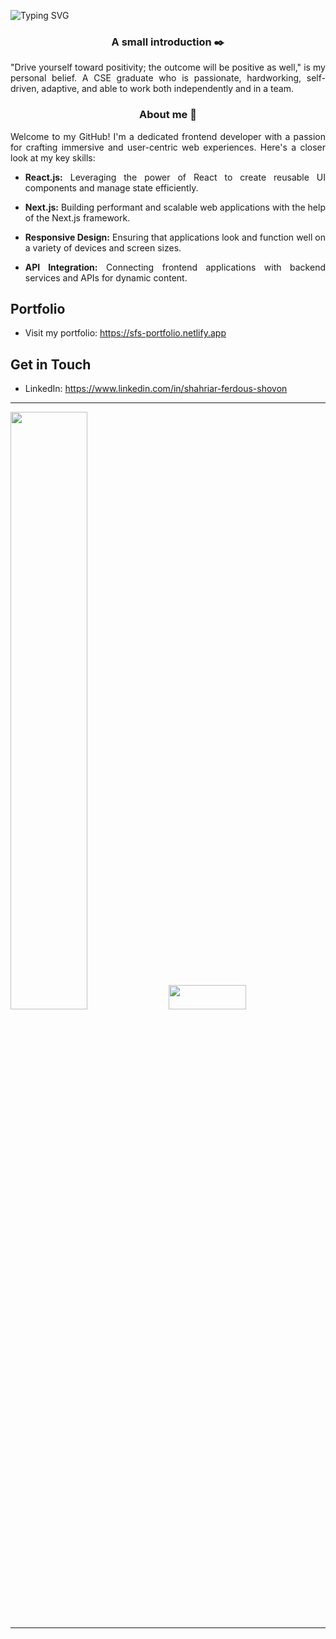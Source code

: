 ![Typing SVG](https://readme-typing-svg.demolab.com?font=console&size=24&duration=3000&pause=500&color=15R799&center=true&vCenter=true&width=1000&height=30&lines=Hi+(+👋+)+,+I+am+Shahriar+Ferdous+Shovon.+A+Software+Engineer)


<h3 align="center">A small introduction ✒️</h3>
<p align="justify">"Drive yourself toward positivity; the outcome will be positive as well," is my personal belief. A CSE graduate who is passionate, hardworking, self-driven, adaptive, and able to work both independently and in a team.</p>

<h3 align="center">About me 🤔</h3>
<div align="justify">
Welcome to my GitHub! I'm a dedicated frontend developer with a passion for crafting immersive and user-centric web experiences. Here's a closer look at my key skills:
  
- **React.js:** Leveraging the power of React to create reusable UI components and manage state efficiently.
  
- **Next.js:** Building performant and scalable web applications with the help of the Next.js framework.

- **Responsive Design:** Ensuring that applications look and function well on a variety of devices and screen sizes.

- **API Integration:** Connecting frontend applications with backend services and APIs for dynamic content.
</div>

## Portfolio

- Visit my portfolio: https://sfs-portfolio.netlify.app

## Get in Touch

- LinkedIn: https://www.linkedin.com/in/shahriar-ferdous-shovon




___
<img src="https://github-readme-stats.vercel.app/api?username=sfshovon&show_icons=true&count_private=true&theme=vue-dark" width="49.5%"/> <img src="https://github-readme-streak-stats.herokuapp.com?user=sfshovon&theme=vue-dark" width="49.5%" height="10.0%"/> 

<!-- <img src="https://activity-graph.herokuapp.com/graph?username=sfshovon&theme=vue" width="100%"/>   -->
___




